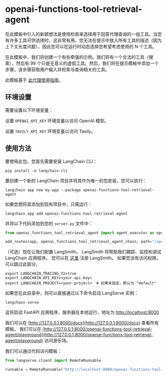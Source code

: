 # openai-functions-tool-retrieval-agent

在此模板中引入的新颖想法是使用检索来选择用于回答代理查询的一组工具。当您有许多工具可供选择时，这非常有用。您无法在提示中放入所有工具的描述（因为上下文长度问题），因此您可以在运行时动态选择您希望考虑使用的 N 个工具。

在此模板中，我们将创建一个有些牵强的示例。我们将有一个合法的工具（搜索），然后有 99 个只是无意义的虚假工具。然后，我们将在提示模板中添加一个步骤，该步骤获取用户输入并检索与查询相关的工具。

此模板基于 [此代理使用指南](https://python.langchain.com/v0.2/docs/templates/openai-functions-agent/)。

## 环境设置

需要设置以下环境变量：

设置 `OPENAI_API_KEY` 环境变量以访问 OpenAI 模型。

设置 `TAVILY_API_KEY` 环境变量以访问 Tavily。

## 使用方法

要使用此包，您首先需要安装 LangChain CLI：

```shell
pip install -U langchain-cli
```

要创建一个新的 LangChain 项目并将其作为唯一的包安装，您可以执行：

```shell
langchain app new my-app --package openai-functions-tool-retrieval-agent
```

如果您想将其添加到现有项目中，只需运行：

```shell
langchain app add openai-functions-tool-retrieval-agent
```

并将以下代码添加到您的 `server.py` 文件中：
```python
from openai_functions_tool_retrieval_agent import agent_executor as openai_functions_tool_retrieval_agent_chain

add_routes(app, openai_functions_tool_retrieval_agent_chain, path="/openai-functions-tool-retrieval-agent")
```

（可选）现在让我们配置 LangSmith。 
LangSmith 将帮助我们跟踪、监控和调试 LangChain 应用程序。 
您可以在 [这里](https://smith.langchain.com/) 注册 LangSmith。 
如果您没有访问权限，可以跳过此部分。

```shell
export LANGCHAIN_TRACING_V2=true
export LANGCHAIN_API_KEY=<your-api-key>
export LANGCHAIN_PROJECT=<your-project>  # 如果未指定，默认为 "default"
```

如果您在此目录中，则可以直接通过以下命令启动 LangServe 实例：

```shell
langchain serve
```

这将启动 FastAPI 应用程序，服务器在本地运行，地址为 
[http://localhost:8000](http://localhost:8000)

我们可以在 [http://127.0.0.1:8000/docs](http://127.0.0.1:8000/docs) 查看所有模板。 
我们可以在 [http://127.0.0.1:8000/openai-functions-tool-retrieval-agent/playground](http://127.0.0.1:8000/openai-functions-tool-retrieval-agent/playground) 访问游乐场。

我们可以通过代码访问模板：

```python
from langserve.client import RemoteRunnable

runnable = RemoteRunnable("http://localhost:8000/openai-functions-tool-retrieval-agent")
```
